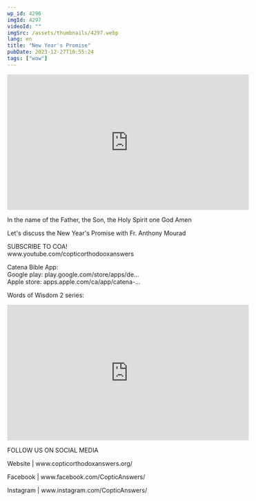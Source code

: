 ```yaml
---
wp_id: 4296
imgId: 4297
videoId: ""
imgSrc: /assets/thumbnails/4297.webp
lang: en
title: "New Year's Promise"
pubDate: 2023-12-27T10:55:24
tags: ["wow"]
---
```


<p><iframe loading="lazy" title="YouTube video player" src="https://www.youtube.com/embed/cJLgKg0pMyY?si=lPAkIa4u3zpUOKmv" width="560" height="315" frameborder="0" allowfullscreen="allowfullscreen"></iframe></p>
<p>In the name of the Father, the Son, the Holy Spirit one God Amen</p>
<p>Let's discuss the New Year's Promise with Fr. Anthony Mourad</p>

<p>SUBSCRIBE TO COA!<br />
www.youtube.com/copticorthodo​oxanswers</p>
<p>Catena Bible App:<br />
Google play: play.google.com/store/apps/de&#8230;​<br />
Apple store: apps.apple.com/ca/app/catena-&#8230;</p>
<p>Words of Wisdom 2 series:</p>
<p><iframe loading="lazy" width="560" height="315" src="https://www.youtube.com/embed/videoseries?si=Tc4SoZIX0bXjAZe0&amp;list=PLA20bNyz8F1DWwPAaKKwnEtNmB4URhPL4" title="YouTube video player" frameborder="0" allow="accelerometer; autoplay; clipboard-write; encrypted-media; gyroscope; picture-in-picture; web-share" allowfullscreen></iframe></p>
<p>FOLLOW US ON SOCIAL MEDIA</p>
<p>Website | www.copticorthodoxanswers.org/</p>
<p>Facebook | www.facebook.com/CopticAnswers/</p>
<p>Instagram | www.instagram.com/CopticAnswers/</p>
